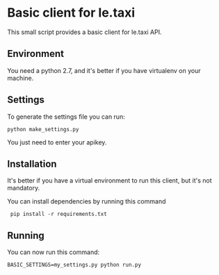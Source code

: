 Basic client for le.taxi
========================

This small script provides a basic client for le.taxi API.

Environment
-----------

You need a python 2.7, and it's better if you have virtualenv on your machine.

Settings
--------

To generate the settings file you can run:

```
python make_settings.py
```

You just need to enter your apikey.

Installation
------------

It's better if you have a virtual environment to run this client, but it's not 
mandatory.

You can install dependencies by running this command

```
 pip install -r requirements.txt

 ```

Running
-------

You can now run this command:

```
BASIC_SETTINGS=my_settings.py python run.py
```
